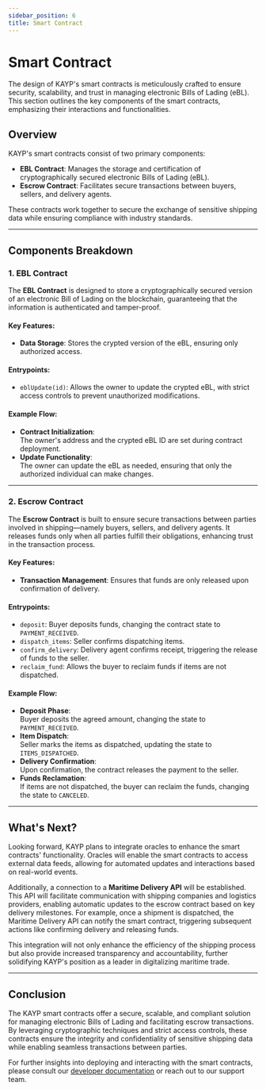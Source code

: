 ```yaml
---
sidebar_position: 6
title: Smart Contract
---
```


# Smart Contract

The design of KAYP's smart contracts is meticulously crafted to ensure security, scalability, and trust in managing electronic Bills of Lading (eBL). This section outlines the key components of the smart contracts, emphasizing their interactions and functionalities.

## Overview

KAYP's smart contracts consist of two primary components:

- **EBL Contract**: Manages the storage and certification of cryptographically secured electronic Bills of Lading (eBL).
- **Escrow Contract**: Facilitates secure transactions between buyers, sellers, and delivery agents.

These contracts work together to secure the exchange of sensitive shipping data while ensuring compliance with industry standards.

---

## Components Breakdown

### 1. EBL Contract

The **EBL Contract** is designed to store a cryptographically secured version of an electronic Bill of Lading on the blockchain, guaranteeing that the information is authenticated and tamper-proof.

#### Key Features:
- **Data Storage**: Stores the crypted version of the eBL, ensuring only authorized access.

#### Entrypoints:
- `eblUpdate(id)`: Allows the owner to update the crypted eBL, with strict access controls to prevent unauthorized modifications.

#### Example Flow:
- **Contract Initialization**:  
  The owner's address and the crypted eBL ID are set during contract deployment.
- **Update Functionality**:  
  The owner can update the eBL as needed, ensuring that only the authorized individual can make changes.

[](./img/ebl.png)

---

### 2. Escrow Contract

The **Escrow Contract** is built to ensure secure transactions between parties involved in shipping—namely buyers, sellers, and delivery agents. It releases funds only when all parties fulfill their obligations, enhancing trust in the transaction process.

#### Key Features:
- **Transaction Management**: Ensures that funds are only released upon confirmation of delivery.

#### Entrypoints:
- `deposit`: Buyer deposits funds, changing the contract state to `PAYMENT_RECEIVED`.
- `dispatch_items`: Seller confirms dispatching items.
- `confirm_delivery`: Delivery agent confirms receipt, triggering the release of funds to the seller.
- `reclaim_fund`: Allows the buyer to reclaim funds if items are not dispatched.

#### Example Flow:
- **Deposit Phase**:  
  Buyer deposits the agreed amount, changing the state to `PAYMENT_RECEIVED`.
- **Item Dispatch**:  
  Seller marks the items as dispatched, updating the state to `ITEMS_DISPATCHED`.
- **Delivery Confirmation**:  
  Upon confirmation, the contract releases the payment to the seller.
- **Funds Reclamation**:  
  If items are not dispatched, the buyer can reclaim the funds, changing the state to `CANCELED`.

[](./img/escrow.png)

---

## What's Next?

Looking forward, KAYP plans to integrate oracles to enhance the smart contracts' functionality. Oracles will enable the smart contracts to access external data feeds, allowing for automated updates and interactions based on real-world events.

Additionally, a connection to a **Maritime Delivery API** will be established. This API will facilitate communication with shipping companies and logistics providers, enabling automatic updates to the escrow contract based on key delivery milestones. For example, once a shipment is dispatched, the Maritime Delivery API can notify the smart contract, triggering subsequent actions like confirming delivery and releasing funds.

This integration will not only enhance the efficiency of the shipping process but also provide increased transparency and accountability, further solidifying KAYP's position as a leader in digitalizing maritime trade.

---

## Conclusion

The KAYP smart contracts offer a secure, scalable, and compliant solution for managing electronic Bills of Lading and facilitating escrow transactions. By leveraging cryptographic techniques and strict access controls, these contracts ensure the integrity and confidentiality of sensitive shipping data while enabling seamless transactions between parties.

For further insights into deploying and interacting with the smart contracts, please consult our [developer documentation](https://https://developer.dcsa.org/implementing-bill-of-lading-si-td) or reach out to our support team.
